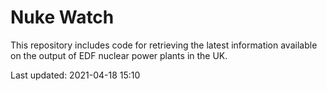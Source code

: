 # Nuke Watch

This repository includes code for retrieving the latest information available on the output of EDF nuclear power plants in the UK.

Last updated: 2021-04-18 15:10